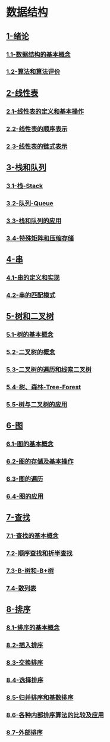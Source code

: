 # [数据结构](./数据结构/readme.md)

## [1-绪论](./数据结构/1-绪论/readme.md)

### [1.1-数据结构的基本概念](./数据结构/1-绪论/1.1-数据结构的基本概念/readme.md)

### [1.2-算法和算法评价](./数据结构/1-绪论/1.2-算法和算法评价/readme.md)

## [2-线性表](./数据结构/2-线性表/readme.md)

### [2.1-线性表的定义和基本操作](./数据结构/2-线性表/2.1-线性表的定义和基本操作/readme.md)

### [2.2-线性表的顺序表示](./数据结构/2-线性表/2.2-线性表的顺序表示/readme.md)

### [2.3-线性表的链式表示](./数据结构/2-线性表/2.3-线性表的链式表示/readme.md)

## [3-栈和队列](./数据结构/3-栈和队列/readme.md)

### [3.1-栈-Stack](./数据结构/3-栈和队列/3.1-栈-Stack/readme.md)

### [3.2-队列-Queue](./数据结构/3-栈和队列/3.2-队列-Queue/readme.md)

### [3.3-栈和队列的应用](./数据结构/3-栈和队列/3.3-栈和队列的应用/readme.md)

### [3.4-特殊矩阵和压缩存储](./数据结构/3-栈和队列/3.4-特殊矩阵和压缩存储/readme.md)

## [4-串](./数据结构/4-串/readme.md)

### [4.1-串的定义和实现](./数据结构/4-串/4.1-串的定义和实现/readme.md)

### [4.2-串的匹配模式](./数据结构/4-串/4.2-串的匹配模式/readme.md)

## [5-树和二叉树](./数据结构/5-树和二叉树/readme.md)

### [5.1-树的基本概念](./数据结构/5-树和二叉树/5.1-树的基本概念/readme.md)

### [5.2-二叉树的概念](./数据结构/5-树和二叉树/5.2-二叉树的概念/readme.md)

### [5.3-二叉树的遍历和线索二叉树](./数据结构/5-树和二叉树/5.3-二叉树的遍历和线索二叉树/readme.md)

### [5.4-树、森林-Tree-Forest](./数据结构/5-树和二叉树/5.4-树、森林-Tree-Forest/readme.md)

### [5.5-树与二叉树的应用](./数据结构/5-树和二叉树/5.5-树与二叉树的应用/readme.md)

## [6-图](./数据结构/6-图/readme.md)

### [6.1-图的基本概念](./数据结构/6-图/6.1-图的基本概念/readme.md)

### [6.2-图的存储及基本操作](./数据结构/6-图/6.2-图的存储及基本操作/readme.md)

### [6.3-图的遍历](./数据结构/6-图/6.3-图的遍历/readme.md)

### [6.4-图的应用](./数据结构/6-图/6.4-图的应用/readme.md)

## [7-查找](./数据结构/7-查找/readme.md)

### [7.1-查找的基本概念](./数据结构/7-查找/7.1-查找的基本概念/readme.md)

### [7.2-顺序查找和折半查找](./数据结构/7-查找/7.2-顺序查找和折半查找/readme.md)

### [7.3-B-树和-B+树](./数据结构/7-查找/7.3-B-树和-B+树/readme.md)

### [7.4-散列表](./数据结构/7-查找/7.4-散列表/readme.md)

## [8-排序](./数据结构/8-排序/readme.md)

### [8.1-排序的基本概念](./数据结构/8-排序/8.1-排序的基本概念/readme.md)

### [8.2-插入排序](./数据结构/8-排序/8.2-插入排序/readme.md)

### [8.3-交换排序](./数据结构/8-排序/8.3-交换排序/readme.md)

### [8.4-选择排序](./数据结构/8-排序/8.4-选择排序/readme.md)

### [8.5-归并排序和基数排序](./数据结构/8-排序/8.5-归并排序和基数排序/readme.md)

### [8.6-各种内部排序算法的比较及应用](./数据结构/8-排序/8.6-各种内部排序算法的比较及应用/readme.md)

### [8.7-外部排序](./数据结构/8-排序/8.7-外部排序/readme.md)
